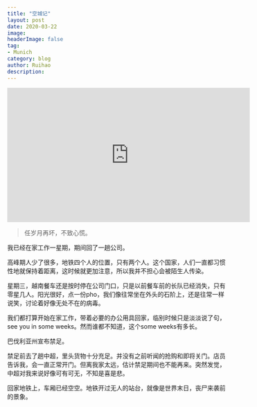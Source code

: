 ```yaml
---
title: "空城记"
layout: post
date: 2020-03-22
image: 
headerImage: false
tag:
- Munich
category: blog
author: Ruihao
description: 
---
```


<iframe width="560" height="310" src="https://www.youtube.com/watch?v=sg8V5BLMEhE" frameborder="0" allowfullscreen></iframe>

> 任岁月再坏，不致心慌。

<div class="breaker"></div>

我已经在家工作一星期，期间回了一趟公司。

高峰期人少了很多，地铁四个人的位置，只有两个人。这个国家，人们一直都习惯性地就保持着距离，这时候就更加注意，所以我并不担心会被陌生人传染。

星期三，越南餐车还是按时停在公司门口，只是以前餐车前的长队已经消失，只有零星几人。阳光很好，点一份pho，我们像往常坐在外头的石阶上，还是往常一样说笑，讨论着好像无处不在的病毒。 

我们都打算开始在家工作，带着必要的办公用具回家，临别时候只是淡淡说了句，see you in some weeks。然而谁都不知道，这个some weeks有多长。

<div class="breaker"></div>

巴伐利亚州宣布禁足。

禁足前去了趟中超，里头货物十分充足。并没有之前听闻的抢购和即将关门。店员告诉我，会一直正常开门。但离我家太远，估计禁足期间也不能再来。突然发觉，中超对我来说好像可有可无，不知是喜是悲。

回家地铁上，车厢已经空空。地铁开过无人的站台，就像是世界末日，丧尸来袭前的景象。

<div class="breaker"></div>

